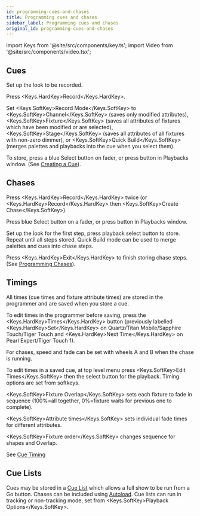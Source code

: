 ```yaml
---
id: programming-cues-and-chases
title: Programming cues and chases
sidebar_label: Programming cues and chases
original_id: programming-cues-and-chases
---
```


import Keys from '@site/src/components/key.ts';
import Video from '@site/src/components/video.tsx';

## Cues

Set up the look to be recorded.

Press <Keys.HardKey>Record</Keys.HardKey>.

Set <Keys.SoftKey>Record Mode</Keys.SoftKey> to <Keys.SoftKey>Channel</Keys.SoftKey> (saves only modified attributes),
<Keys.SoftKey>Fixture</Keys.SoftKey> (saves all attributes of fixtures which have been modified
or are selected), <Keys.SoftKey>Stage</Keys.SoftKey> (saves all attributes of all fixtures with
non-zero dimmer), or <Keys.SoftKey>Quick Build</Keys.SoftKey> (merges palettes and playbacks into
the cue when you select them).

To store, press a blue Select button on fader, or press button in
Playbacks window. (See [Creating a Cue](../cues/creating-a-cue.md)).

## Chases

Press <Keys.HardKey>Record</Keys.HardKey> twice (or <Keys.HardKey>Record</Keys.HardKey> then <Keys.SoftKey>Create Chase</Keys.SoftKey>).

Press blue Select button on a fader, or press button in Playbacks
window.

Set up the look for the first step, press playback select button to
store. Repeat until all steps stored. Quick Build mode can be used to
merge palettes and cues into chase steps.

Press <Keys.HardKey>Exit</Keys.HardKey> to finish storing chase steps. (See [Programming Chases](../chases/creating-a-chase.md#programming-a-chase)).

## Timings

All times (cue times and fixture attribute times) are stored in the
programmer and are saved when you store a cue.

To edit times in the programmer before saving, press the <Keys.HardKey>Times</Keys.HardKey>
button (previously labelled <Keys.HardKey>Set</Keys.HardKey> on Quartz/Titan Mobile/Sapphire
Touch/Tiger Touch and <Keys.HardKey>Next Time</Keys.HardKey> on Pearl Expert/Tiger Touch 1).

For chases, speed and fade can be set with wheels A and B when the chase
is running.

To edit times in a saved cue, at top level menu press <Keys.SoftKey>Edit Times</Keys.SoftKey>
then the select button for the playback. Timing options are set from
softkeys.

<Keys.SoftKey>Fixture Overlap</Keys.SoftKey> sets each fixture to fade in sequence (100%=all
together, 0%=fixture waits for previous one to complete).

<Keys.SoftKey>Attribute times</Keys.SoftKey> sets individual fade times for different attributes.

<Keys.SoftKey>Fixture order</Keys.SoftKey> changes sequence for shapes and Overlap.

See [Cue Timing](../cues/cue-timing.md)

## Cue Lists

Cues may be stored in a [Cue List](../cue-lists/creating-a-cue-list.md) which allows a full show to be run from
a Go button. Chases can be included using [Autoload](../cue-lists/creating-a-cue-list.md#autoloading-a-playback-within-a-cue-list). Cue lists can run in
tracking or non-tracking mode, set from <Keys.SoftKey>Playback Options</Keys.SoftKey>.
